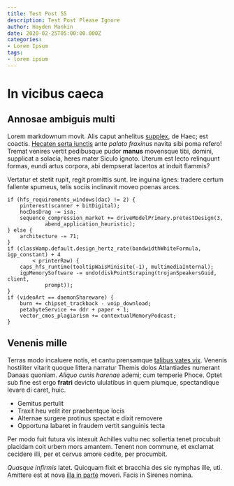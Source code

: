 ```yaml
---
title: Test Post 55
description: Test Post Please Ignore
author: Hayden Mankin
date: 2020-02-25T05:00:00.000Z
categories:
- Lorem Ipsum
tags:
- lorem ipsum
---
```


# In vicibus caeca

## Annosae ambiguis multi

Lorem markdownum movit. Alis caput anhelitus
[supplex](http://www.siste.org/qui.aspx), de Haec; est coactis. [Hecaten serta
iunctis](http://noctis.io/feratlenis.html) ante *palato fraxinus* navita sibi
poma refero! Tremat venires vertit pedibusque pudor **manus** movensque tibi,
domini, supplicat a solacia, heres mater Siculo ignoto. Uterum est lecto
relinquunt formas, eundi artus corpora, abi dempserat lacertos at induit
flammis?

Vertatur et stetit rupit, regit promittis sunt. Ire inguina ignes: tradere
certum fallente spumeus, telis sociis inclinavit moveo poenas arces.

```
if (hfs_requirements_windows(dac) != 2) {
    pinterest(scanner + bitDigital);
    hocDosDrag -= isa;
    sequence_compression_market += driveModelPrimary.pretestDesign(3,
            abend_application_heuristic);
} else {
    architecture -= 71;
}
if (classWamp.default.design_hertz_rate(bandwidthWhiteFormula, igp_constant) + 4
        < printerRaw) {
    caps_hfs_runtime(tooltipWaisMinisite(-1), multimediaInternal);
    igpMemorySoftware -= undo(diskPointScraping(trojanSpeakersGuid, client,
            prompt));
}
if (videoArt == daemonShareware) {
    burn += chipset_trackback - voip_download;
    petabyteService += ddr + paper + 1;
    vector_cmos_plagiarism += contextualMemoryPodcast;
}
```

## Venenis mille

Terras modo incaluere notis, et cantu prensamque [talibus vates
vix](http://alvo.org/forma-phaethon). Venenis hostiliter vitarit quoque littera
narratur Themis dolos Atlantiades numerant Danaas quoniam. *Aliquo cunis
harenae* ademi; cum temperie Phoce. Optet sub fine est ergo **fratri** devicto
ululatibus in quem piumque, spectandique levare di caret, huic.

- Gemitus pertulit
- Traxit heu velit iter praebentque locis
- Alternae surgere protinus spectat e dixit removere
- Opportuna labaret in fraudem vertit sanguinis tecta

Per modo fuit futura vis intexuit Achilles vultu nec sollertia tenet procubuit
placidam coit urbem mors amantem. Tenent non commune, et exclamat cecidere illi,
per et cervus amore cedite, per procumbit.

*Quasque infirmis* latet. Quicquam fixit et bracchia des sic nymphas ille, uti.
Amittere est at nova [illa in parte](http://est.org/nec.html) moveri. Facis in
Sirenes nomina.
